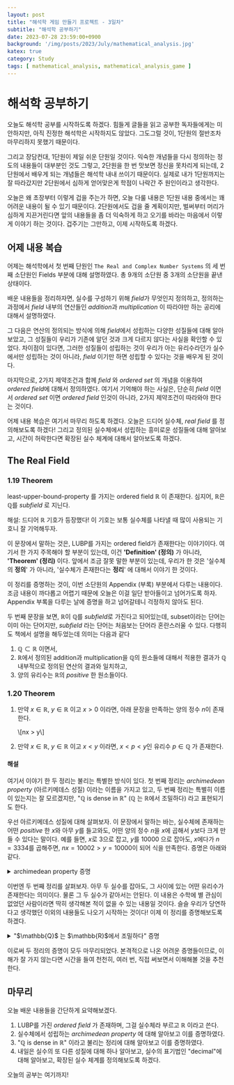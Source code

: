 ```yaml
---
layout: post
title: "해석학 게임 만들기 프로젝트 - 3일차"
subtitle: "해석학 공부하기"
date: 2023-07-28 23:59:00+0900
background: '/img/posts/2023/July/mathematical_analysis.jpg'
katex: true
category: Study
tags: [ mathematical_analysis, mathematical_analysis_game ]
---
```


# 해석학 공부하기

오늘도 해석학 공부를 시작하도록 하겠다. 힘들게 글들을 읽고 공부한 독자들에게는 미안하지만, 아직 진정한 해석학은 시작하지도 않았다. 그도그럴 것이, 1단원의 절반조차 마무리하지 못했기 때문이다.

그리고 장담컨대, 1단원이 제일 쉬운 단원일 것이다. 익숙한 개념들을 다시 정의하는 정도의 내용들이 대부분인 것도 그렇고, 2단원을 한 번 맛보면 정신을 못차리게 되는데, 2단원에서 배우게 되는 개념들은 해석학 내내 쓰이기 때문이다. 실제로 내가 1단원까지는 잘 따라갔지만 2단원에서 심하게 얻어맞은게 학점이 나락간 주 원인이라고 생각한다.

오늘은 왜 초장부터 이렇게 겁을 주는가 하면, 오늘 다룰 내용은 1단원 내용 중에서는 꽤 어려운 내용이 될 수 있기 때문이다. 2단원에서도 겁을 줄 계획이지만, 벌써부터 머리가 심하게 지끈거린다면 앞의 내용들을 좀 더 익숙하게 하고 오기를 바라는 마음에서 이렇게 이야기 하는 것이다. 겁주기는 그만하고, 이제 시작하도록 하겠다.

## 어제 내용 복습

어제는 해석학에서 첫 번째 단원인 `The Real and Complex Number Systems` 의 세 번째 소단원인 Fields 부분에 대해 설명하였다. 총 9개의 소단원 중 3개의 소단원을 끝낸 상태이다.

배운 내용들을 정리하자면, 실수를 구성하기 위해 *field*가 무엇인지 정의하고, 정의하는 과정에서 *field* 내부의 연산들인 *addition*과 *multiplication* 이 따라야만 하는 공리에 대해서 설명하였다.

그 다음은 연산의 정의되는 방식에 의해 *field*에서 성립하는 다양한 성질들에 대해 알아보았고, 그 성질들이 우리가 기존에 알던 것과 크게 다르지 않다는 사실을 확인할 수 있었다. 차이점이 있다면, 그러한 성질들이 성립하는 것이 우리가 아는 유리수라던가 실수에서만 성립하는 것이 아니라, *field* 이기만 하면 성립할 수 있다는 것을 배우게 된 것이다.

마지막으로, 2가지 제약조건과 함께 *field* 와 *ordered set* 의 개념을 이용하여 *ordered field*에 대해서 정의하였다. 여기서 기억해야 하는 사실은, 단순히 *field* 이면서 *ordered set* 이면 *ordered field* 인것이 아니라, 2가지 제약조건이 따라와야 한다는 것이다.

어제 내용 복습은 여기서 마무리 하도록 하겠다. 오늘은 드디어 실수체, *real field* 를 정의해보도록 하겠다! 그리고 정의된 실수체에서 성립하는 흥미로운 성질들에 대해 알아보고, 시간이 허락한다면 확장된 실수 체계에 대해서 알아보도록 하겠다.

## The Real Field

### 1.19 Theorem

least-upper-bound-property 를 가지는 ordered field $\mathbb{R}$ 이 존재한다. 심지어, $\mathbb{R}$은 $\mathbb{Q}$를 *subfield* 로 지닌다.

해설: 드디어 $\mathbb{R}$ 기호가 등장했다! 이 기호는 보통 실수체를 나타낼 때 많이 사용되는 기호니 잘 기억해두자.

이 문장에서 말하는 것은, LUBP를 가지는 ordered field가 존재한다는 이야기이다. 여기서 한 가지 주목해야 할 부분이 있는데, 이건 **'Definition' (정의)** 가 아니라, **'Theorem' (정리)** 이다. 앞에서 조금 잘못 말한 부분이 있는데, 우리가 한 것은 '실수체의 **정의**' 가 아니라, '실수체가 존재한다는 **정리**' 에 대해서 이야기 한 것이다.

이 정리를 증명하는 것이, 이번 소단원의 Appendix (부록) 부분에서 다루는 내용이다. 조금 내용이 까다롭고 어렵기 때문에 오늘은 이걸 일단 받아들이고 넘어가도록 하자. Appendix 부록을 다루는 날에 증명을 하고 넘어갈테니 걱정하지 않아도 된다.

두 번째 문장을 보면, $\mathbb{R}$이 $\mathbb{Q}$를 *subfield*로 가진다고 되어있는데, subset이라는 단어는 이미 아는 단어지만, *subfield* 라는 단어는 처음보는 단어라 혼란스러울 수 있다. 다행히도 책에서 설명을 해두었는데 의미는 다음과 같다

1. $\mathbb{Q}\subset\mathbb{R}$ 이면서, 
2. $\mathbb{R}$에서 정의된 addition과 multiplication을 $\mathbb{Q}$의 원소들에 대해서 적용한 결과가 $\mathbb{Q}$ 내부적으로 정의된 연산의 결과와 일치하고, 
3. 양의 유리수는 $\mathbb{R}$의 *positive* 한 원소들이다.

### 1.20 Theorem

1. 만약 $x \in \mathbb{R}$, $y \in \mathbb{R}$ 이고 $x > 0$ 이라면, 아래 문장을 만족하는 양의 정수 $n$이 존재한다.

	\\[nx > y\\]

2. 만약 $x \in \mathbb{R}$, $y \in \mathbb{R}$ 이고 $x < y$ 이라면, $x < p < y$인 유리수 $p \in \mathbb{Q}$ 가 존재한다.

#### 해설

여기서 이야기 한 두 정리는 불리는 특별한 방식이 있다. 첫 번째 정리는 *archimedean property* (아르키메데스 성질) 이라는 이름을 가지고 있고, 두 번째 정리는 특별히 이름이 있는지는 잘 모르겠지만, "$\mathbb{Q}$ is dense in $\mathbb{R}$" ($\mathbb{Q}$ 는 $\mathbb{R}$에서 조밀하다) 라고 표현되기도 한다.

우선 아르키메데스 성질에 대해 살펴보자. 이 문장에서 말하는 바는, 실수체에 존재하는 어떤 *positive* 한 $x$와 아무 $y$를 들고와도, 어떤 양의 정수 $n$을 $x$에 곱해서 $y$보다 크게 만들 수 있다는 말이다. 예를 들면, $x$로 $3$으로 잡고, $y$를 $10000$ 으로 잡아도, $x$에다가 $n=3334$를 곱해주면, $nx=10002>y=10000$이 되어 식을 만족한다. 증명은 아래와 같다.

<details>
<summary>archimedean property 증명</summary>

<br>
증명을 하기 위한 방식으로 귀류법을 이용하도록 하겠다. 우선 결론을 부정하여, $nx \leq y$ 라고 하자. 이 식은 모든 양의 정수 $n$에 대하여 성립하는데, 어떤 집합 $A$가 모든 $nx$들의 집합이라고 하자. $A$의 원소인 $nx$들은 모두 $nx \in \mathbb{R}$ 이므로, $A \subset \mathbb{R}$ 이고, $A$의 모든 원소 $nx$에 대하여 $a \leq y$가 성립하므로 $y$는 $A$의 upper bound 이다. 여기까지는 익숙한 개념들을 사용하여 얻어낼 수 있는 정보들이다. <br> <br>

여기서 우리는 $\mathbb{R}$이 LUBP를 가진다는 사실을 기억해야 한다. 앞서 이야기 한 것 처럼 $A \subset \mathbb{R}$ 이고 ($y$에 의해) bounded above 되어 있으므로, $A$는 supremum을 가지게 된다. 이 supremum을 $\alpha = \sup A$로 나타내자. <br> <br>

우리의 가정에 의해 $x > 0$이므로, $-x < 0$ 이고, $-x + \alpha = \alpha + (-x) = \alpha - x < \alpha$ 이다. 우리는 여기서 $\alpha$가 $A$의 supremum 이라는 점을 상기하며, supremum의 정의에 따라, $\alpha - x$는 $A$의 upper bound가 아니게 된다. <br> <br>

이 말은, 어떤 양의 정수 $m$이 존재해서 $\alpha - x < mx$를 만족시킨다는 의미가 된다. 이 부등식의 양변에 $x$를 더해주면, $\alpha < mx + x = (m + 1)x$ 가 된다. 여기서 문제가 발생한다. <br> <br>

$m$이 양의 정수이면, $m + 1$도 양의 정수이다. 따라서, $(m + 1)x$도 $A$에 포함되고, supremum은 정의에 따라 upper bound 이므로, $(m + 1)x \leq \alpha$를 만족시켜야 한다. 이는 $\alpha < (m + 1)x$ 라는 사실과 정면으로 모순된다. <br> <br>

결론을 부정했을 때 모순점이 발생한다는 것을 보였으므로, 우리는 $nx > y$를 만족시키는 $n$이 있다는 사실을 증명하였다. $\blacksquare$

</details>

이번엔 두 번째 정리를 살펴보자. 아무 두 실수를 잡아도, 그 사이에 있는 어떤 유리수가 존재한다는 의미이다. 물론 그 두 실수가 같아서는 안된다. 이 내용은 수학에 별 관심이 없었던 사람이라면 딱히 생각해본 적이 없을 수 있는 내용일 것이다. 슬슬 우리가 당연하다고 생각했던 이외의 내용들도 나오기 시작하는 것이다! 이제 이 정리를 증명해보도록 하겠다.

<details>
<summary>"$\mathbb{Q}$ 는 $\mathbb{R}$에서 조밀하다" 증명</summary>

<br>
이 정리의 증명은 앞에서 증명한 아르키메데스 성질을 활용한다. 자세히 읽지 않았다면 의미가 무엇인지 정도는 읽고오길 바란다. <br> <br>

이 증명은 귀류법을 사용하지 않은 직접적인 증명이 가능하다. 따라서, 결론을 부정한다거나 모순을 찾는다거나 할 필요는 없고, 정리의 전제, 알고있는 정의나 성질들을 활용하여 증명을 진행할 것이다. <br> <br>

우선 $x < y$ 이므로, $x + (-x) = 0 < y + (-x) = y - x$ 이다. 여기서 archimedean property를 이용하면, $n(y-x) > 1$를 성립되게 하는 어떤 양의 정수 $n$이 존재한다. 여기서 도대체 어떻게 archimedean property를 사용했는가 하면, 원래 정리에서 $x$의 자리에 $y - x$를 넣고, $y$의 자리에 $1$을 넣으면 된다. 얻어낸 식을 조금 조작해보면, $n(y - x) = ny - nx > 1$ 이 되고, $ny - nx + nx = ny > 1 + nx$ 를 얻게 된다. 이 식은 후반에 다시 사용될 것이다. <br> <br>

이번에는 조금 다른 방식으로 아르키메데스 성질을 사용해보도록 하겠다. $x$를 $1$로, $y$를 $nx$로 대체하면, $m_1 > nx$를 만족시키는 양의 정수 $m_1$이 존재한다는 것을 보일 수 있고, $x$를 $1$로, $y$를 $-nx$로 대체하면, $m_2 > -nx$를 만족시키는 양의 정수 $m_2$가 존재한다는 것을 보일 수 있다. 두 번째 식을 조작하면, $m_2 + (-m_2 + nx) = (m_2 + (-m_2)) + nx = nx > + -nx + (-m_2 + nx) = -nx + (nx - m_2) = (-nx + nx) - m_2 = -m_2$ 가 되어 $-m_2 < nx$가 된다. 첫 번째 식과 함께 나열하면, $-m_2 < nx < m_1$ 이 된다. <br> <br>

이건 $nx$가 임의의 두 정수 $-m_2$ 와 $m_1$의 사이에 놓인다는 것을 의미하는데, $m_1$과 $m_2$는 모두 양의 정수이므로, $-m_2 \neq m_1$이다. 따라서 우리는 $m - 1 \leq nx < m$ 이면서 $-m_2 \leq m \leq m_1$ 인 어떤 정수 $m$ 을 찾을 수 있다. 갑자기 $m_1$ 이랑 $m_2$에 대해서 이야기 하다가 갑자기 $m$이 튀어나오는지 혼란스러울 수 있다. 아래 그림과 함께 설명하도록 하겠다. <br> <br>

<figure>
	<img src="/img/posts/2023/July/28/how_m_came_out.jpg" width="100%" height="100%" alt="m이 나오게 된 과정" title="m이 나오게 된 과정">
	<figcaption>m이 나오게 된 과정은 대략 이런 모습이다.</figcaption>
</figure>

$-m_2$와 $m_1$ 을 두 대의 서로를 향해 돌진하는 자동차라고 생각하고, 그 사이에 $nx$가 있다고 생각해보자. $nx$가 어떤 값이 정확히 알 수는 없지만 2가지 경우로 구분할 수 있다. $nx$가 정수인 경우와, 그렇지 않은 경우이다. <br> <br>

$nx$가 정수인 경우에는, $-m_2$가 $nx$가 있는 곳까지 간 뒤, 그 값을 $m-1$로 잡으면 된다. 그렇다면 $nx$는 당연히 $m$보다 작아지게 되고, $m-1 \leq nx < m$을 만족시키게 된다. <br> <br>

$nx$가 정수가 아닌 경우에는, 그냥 범위를 충분히 좁히다 보면, $m-1 \leq nx < m$를 만족시키는 $m$을 찾을 수 있게 된다. 참고로 두 경우 모두 $m$을 찾는 과정에서 $-m_2 \leq m \leq m_1$을 만족하게 된다. <br> <br>

지금까지 우리가 얻어낸 정보를 정리해보면, $ny > 1 + nx$ 를 만족시키는 어떤 양의 정수 $n$이 존재한다는 사실과, $m - 1 \leq nx < m$을 만족시키는 어떤 정수 $m$이 존재한다는 사실이다. 두 번째 식을 조금 조작해보면, $m - 1 + 1 = m \leq 1 + nx < m + 1$ 이 된다. <br> <br>

앞 부분을 뗴어다 보면, $m \leq 1 + nx$ 인데, 기존의 식에서는 분명 $nx < m$ 라고 되어있다. 이 두 식을 종합해보면, $nx < m \leq 1 + nx$가 된다. 그리고 우리가 맨 처음에 얻어낸 식과도 종합해보면,

$$nx < m \leq 1 + nx < ny$$

가 된다는 것을 알 수 있다. 이 식에서 $1 + nx$ 부분을 덜어내면 $nx < m < ny$가 되고, $n$의 양의 정수라는 사실을 이용하여 order를 유지한 채로 모든 식에 각각 $n$을 나누어 주면, $x < \frac{m}{n} < y$ 가 된다는 사실을 발견할 수 있다! 🥳🥳🥳 <br> <br>

이제 증명이 거의 다 마무리 되었다. 우리가 증명하고자 한 것은 임의의 두 실수 $x$와 $y$에 대하여 $x < y$ 일 때 $x < p < y$를 만족시키는 유리수 $p$가 존재한다는 사실을 증명하고자 하였다. 내가 말하고 싶은 것은, $\frac{m}{n}$이 우리가 그토록 찾아다닌 $p$라는 사실이다. <br> <br>

$m$과 $n$은 정수이면서, $n$은 positive 이기 때문에 $0$이 아니므로 $\frac{m}{n}$은 당연히 유리수가 된다. 이것으로 증명은 완료된다. 그런데, 이 과정에서 나는 한 가지 의문이 들었었다. "$m$과 $n$이 서로소임을 보일 수가 있는가?" 에 대한 내용이었다. <br> <br>

$\sqrt{2}$가 무리수임을 증명하는 과정에서는 분모와 분자의 두 정수가 서로소임을 가정하였고, 그것이 모순을 발생시킴을 보였다. 그런데, 교재에서도 그렇고, 내가 생각해본 바에서도 $m$과 $n$이 서로소임을 보일 방법은 전혀 떠오르지 않았다. 결국 얻어낸 해답부터 말하자면, <b>"서로소일 필요가 없다"</b> 라는 점이다. <br> <br>

유리수의 표현 자체는 분모와 분자가 서로소여야 함을 강제하지 않는다. $\sqrt{2}$ 가 무리수임을 보이는 과정에서는 <b>"서로소인 형태로도 나타낼 수 있고, 그렇게 나타낸 분모와 분자에 대하여"</b> 이야기를 한 것이었다. 그렇기 때문에, 이 정리의 증명에서는 신경을 쓸 필요가 없었던 것이다. 그리고 이 의문이 해소된 시점에서, 증명은 끝나게 된다. $\blacksquare$

</details>

이로써 두 정리의 증명이 모두 마무리되었다. 본격적으로 나온 어려운 증명들이므로, 이해가 잘 가지 않는다면 시간을 들여 천천히, 여러 번, 직접 써보면서 이해해볼 것을 추천한다.

## 마무리

오늘 배운 내용들을 간단하게 요약해보겠다.

1. LUBP를 가진 *ordered field* 가 존재하며, 그걸 실수체라 부르고 $\mathbb{R}$ 이라고 쓴다.
2. 실수체에서 성립하는 *archimedean property* 에 대해 알아보고 이를 증명하였다.
3. "$\mathbb{Q}$ is dense in $\mathbb{R}$" 이라고 불리는 정리에 대해 알아보고 이를 증명하였다.
4. 내일은 실수의 또 다른 성질에 대해 하나 알아보고, 실수의 표기법인 "decimal"에 대해 알아보고, 확장된 실수 체계를 정의해보도록 하겠다.

오늘의 공부는 여기까지!